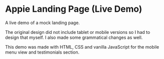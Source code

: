 # Appie Landing Page (Live Demo)

A live demo of a mock landing page.

The original design did not include tablet or mobile versions so I had to design that myself. I also made some grammatical changes as well.

This demo was made with HTML, CSS and vanilla JavaScript for the mobile menu view and testimonials section.
